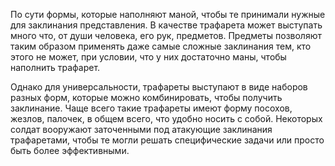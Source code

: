 По сути формы, которые наполняют маной, чтобы те принимали нужные для заклинания представления. В качестве трафарета может выступать много что, от души человека, его рук, предметов. Предметы позволяют таким образом применять даже самые сложные заклинания тем, кто этого не может, при условии, что у них достаточно маны, чтобы наполнить трафарет.

Однако для универсальности, трафареты выступают в виде наборов разных форм, которые можно комбинировать, чтобы получить заклинание. Чаще всего такие трафареты имеют форму посохов, жезлов, палочек, в общем всего, что удобно носить с собой. Некоторых солдат вооружают заточенными под атакующие заклинания трафаретами, чтобы те могли решать специфические задачи или просто быть более эффективными.